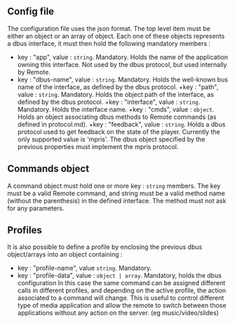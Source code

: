 ## Config file
The configuration file uses the json format.
The top level item must be either an object or an array of object. Each
one of these objects represents a dbus interface, it must then hold the
following mandatory members :
+ key : "app", value : `string`. Mandatory. Holds the name of the application owning this
interface. Not used by the dbus protocol, but used internally by Remote.
+ key : "dbus-name", value : `string`. Mandatory. Holds the well-known bus name of the
interface, as defined by the dbus protocol.
+key : "path", value : `string`. Mandatory. Holds the object path of the interface,
as defined by the dbus protocol.
+key : "interface", value : `string`. Mandatory. Holds the interface name.
+key : "cmds", value : `object`. Holds an object associating dbus methods
to Remote commands (as defined in protocol.md).
+key : "feedback", value : `string`. Holds a dbus protocol used to get
feedback on the state of the player. Currently the only supported value
is 'mpris'. The dbus object specified by the previous properties must
implement the mpris protocol.

## Commands object
A command object must hold one or more key : `string` members.
The key must be a valid Remote command, and string must be a valid
method name (without the parenthesis) in the defined interface.
The method must not ask for any parameters.

## Profiles
It is also possible to define a profile by enclosing the previous dbus object/arrays
into an object containing :
+ key : "profile-name", value `string`. Mandatory.
+ key : "profile-data", value : `object | array`. Mandatory, holds the dbus configuration
In this case the same command can be assigned different calls in different profiles, and
depending on the active profile, the action associated to a command will change.
This is useful to control different type of media application and allow the remote to switch
between those applications without any action on the server. (eg music/video/slides)
